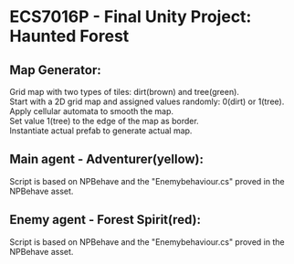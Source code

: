 # ECS7016P - Final Unity Project: Haunted Forest
## Map Generator:<br> 
  Grid map with two types of tiles: dirt(brown) and tree(green).<br>
  Start with a 2D grid map and assigned values randomly: 0(dirt) or 1(tree).<br>
  Apply cellular automata to smooth the map.<br>
  Set value 1(tree) to the edge of the map as border.<br>
  Instantiate actual prefab to generate actual map.<br>
## Main agent - Adventurer(yellow):<br>
  Script is based on NPBehave and the "Enemybehaviour.cs" proved in the NPBehave asset.<br>
## Enemy agent - Forest Spirit(red):<br>
  Script is based on NPBehave and the "Enemybehaviour.cs" proved in the NPBehave asset.<br>
